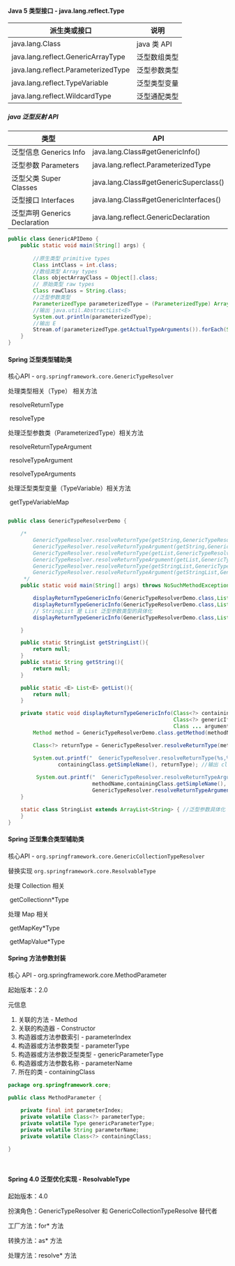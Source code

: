 

####  Java 5 类型接口 - java.lang.reflect.Type

| 派生类或接口                        | 说明         |
| ----------------------------------- | ------------ |
| java.lang.Class                     | java 类 API  |
| java.lang.reflect.GenericArrayType  | 泛型数组类型 |
| java.lang.reflect.ParameterizedType | 泛型参数类型 |
| java.lang.reflect.TypeVariable      | 泛型类型变量 |
| java.lang.reflect.WildcardType      | 泛型通配类型 |



##### java 泛型反射 API

| 类型                          | API                                    |
| ----------------------------- | -------------------------------------- |
| 泛型信息 Generics Info        | java.lang.Class#getGenericInfo()       |
| 泛型参数 Parameters           | java.lang.reflect.ParameterizedType    |
| 泛型父类 Super Classes        | java.lang.Class#getGenericSuperclass() |
| 泛型接口 Interfaces           | java.lang.Class#getGenericInterfaces() |
| 泛型声明 Generics Declaration | java.lang.reflect.GenericDeclaration   |



```java
public class GenericAPIDemo {
    public static void main(String[] args) {
        
        //原生类型 primitive types
        Class intClass = int.class;
        //数组类型 Array types
        Class objectArrayClass = Object[].class;
        // 原始类型 raw types
        Class rawClass = String.class;
        //泛型参数类型
        ParameterizedType parameterizedType = (ParameterizedType) ArrayList.class.getGenericSuperclass();
        //输出 java.util.AbstractList<E>
        System.out.println(parameterizedType);
        //输出 E 
        Stream.of(parameterizedType.getActualTypeArguments()).forEach(System.out::println);
    }
}

```





####  Spring 泛型类型辅助类

核心API - `org.springframework.core.GenericTypeResolver`

处理类型相关（Type） 相关方法

​		resolveReturnType

​		resolveType

处理泛型参数类（ParameterizedType）相关方法

​		resolveReturnTypeArgument

​		resolveTypeArgument

​		resolveTypeArguments

处理泛型类型变量（TypeVariable）相关方法

​		getTypeVariableMap

```java

public class GenericTypeResolverDemo {

    /*
        GenericTypeResolver.resolveReturnType(getString,GenericTypeResolverDemo) = class java.lang.String
        GenericTypeResolver.resolveReturnTypeArgument(getString,GenericTypeResolverDemo) = null
        GenericTypeResolver.resolveReturnType(getList,GenericTypeResolverDemo) = interface java.util.List
        GenericTypeResolver.resolveReturnTypeArgument(getList,GenericTypeResolverDemo) = null
        GenericTypeResolver.resolveReturnType(getStringList,GenericTypeResolverDemo) = class com.yjy.java.generic.GenericTypeResolverDemo$StringList
        GenericTypeResolver.resolveReturnTypeArgument(getStringList,GenericTypeResolverDemo) = class java.lang.String
     */
    public static void main(String[] args) throws NoSuchMethodException {

        displayReturnTypeGenericInfo(GenericTypeResolverDemo.class,List.class,"getString");
        displayReturnTypeGenericInfo(GenericTypeResolverDemo.class,List.class,"getList");
        // StringList 是 List 泛型参数类型的具体化
        displayReturnTypeGenericInfo(GenericTypeResolverDemo.class,List.class,"getStringList");

    }

    public static StringList getStringList(){
        return null;
    }
    public static String getString(){
        return null;
    }

    public static <E> List<E> getList(){
        return null;
    }

    private static void displayReturnTypeGenericInfo(Class<?> containingClass, 
                                                     Class<?> genericIfc,String methodName , 
                                                     Class ... argumentType) throws NoSuchMethodException {
        Method method = GenericTypeResolverDemo.class.getMethod(methodName,argumentType);

        Class<?> returnType = GenericTypeResolver.resolveReturnType(method,containingClass);

        System.out.printf("  GenericTypeResolver.resolveReturnType(%s,%s) = %s \n " ,methodName,
                containingClass.getSimpleName(), returnType); //输出 class java.lang.String
        
         System.out.printf("  GenericTypeResolver.resolveReturnTypeArgument(%s,%s) = %s \n " ,
                           methodName,containingClass.getSimpleName(), 
                           GenericTypeResolver.resolveReturnTypeArgument(method,genericIfc)); 
    }

    static class StringList extends ArrayList<String> { //泛型参数具体化
    }
}
```



####  Spring 泛型集合类型辅助类

核心API - `org.springframework.core.GenericCollectionTypeResolver`

替换实现 `org.springframework.core.ResolvableType`

处理 Collection 相关

​		getCollectionn*Type

处理 Map 相关

​		getMapKey*Type

​		getMapValue*Type



####  Spring 方法参数封装

核心 API - org.springframework.core.MethodParameter

起始版本：2.0

元信息

1. 关联的方法 - Method
2. 关联的构造器 - Constructor
3. 构造器或方法参数索引 - parameterIndex
4. 构造器或方法参数类型 - parameterType
5. 构造器或方法参数泛型类型 - genericParameterType
6. 构造器或方法参数名称 - parameterName
7. 所在的类 - containingClass



```java
package org.springframework.core;

public class MethodParameter {
    
	private final int parameterIndex;
	private volatile Class<?> parameterType;
	private volatile Type genericParameterType;
	private volatile String parameterName;
	private volatile Class<?> containingClass;

}
```

​		

####  Spring 4.0 泛型优化实现 - ResolvableType

起始版本：4.0

扮演角色：GenericTypeResolver 和 GenericCollectionTypeResolve  替代者

工厂方法：for* 方法

转换方法：as* 方法

处理方法：resolve* 方法







